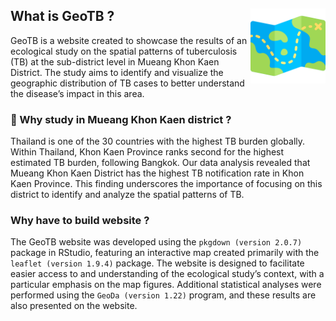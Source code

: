 
<!-- README.md is generated from README.Rmd. Please edit that file -->
<!-- badges: start -->
<!-- badges: end -->

## What is GeoTB ? <img src="https://raw.githubusercontent.com/Azz247/GeoTB/main/man/figures/treasure-map.png" align="right" alt="" width="120" />

GeoTB is a website created to showcase the results of an ecological
study on the spatial patterns of tuberculosis (TB) at the sub-district
level in Mueang Khon Kaen District. The study aims to identify and
visualize the geographic distribution of TB cases to better understand
the disease’s impact in this area.

### 📌 Why study in Mueang Khon Kaen district ?

Thailand is one of the 30 countries with the highest TB burden globally.
Within Thailand, Khon Kaen Province ranks second for the highest
estimated TB burden, following Bangkok. Our data analysis revealed that
Mueang Khon Kaen District has the highest TB notification rate in Khon
Kaen Province. This finding underscores the importance of focusing on
this district to identify and analyze the spatial patterns of TB.

### Why have to build website ?

The GeoTB website was developed using the `pkgdown (version 2.0.7)`
package in RStudio, featuring an interactive map created primarily with
the `leaflet (version 1.9.4)` package. The website is designed to
facilitate easier access to and understanding of the ecological study’s
context, with a particular emphasis on the map figures. Additional
statistical analyses were performed using the `GeoDa (version 1.22)`
program, and these results are also presented on the website.
